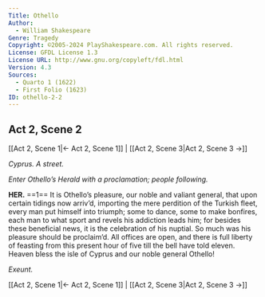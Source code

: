 ```yaml
---
Title: Othello
Author: 
  - William Shakespeare
Genre: Tragedy
Copyright: ©2005-2024 PlayShakespeare.com. All rights reserved.
License: GFDL License 1.3
License URL: http://www.gnu.org/copyleft/fdl.html
Version: 4.3
Sources:
  - Quarto 1 (1622)
  - First Folio (1623)
ID: othello-2-2
---
```


## Act 2, Scene 2
[[Act 2, Scene 1|← Act 2, Scene 1]] | [[Act 2, Scene 3|Act 2, Scene 3 →]]

*Cyprus. A street.*

*Enter Othello’s Herald with a proclamation; people following.*

**HER.**
==1== It is Othello’s pleasure, our noble and valiant general, that upon certain tidings now arriv’d, importing the mere perdition of the Turkish fleet, every man put himself into triumph; some to dance, some to make bonfires, each man to what sport and revels his addiction leads him; for besides these beneficial news, it is the celebration of his nuptial. So much was his pleasure should be proclaim’d. All offices are open, and there is full liberty of feasting from this present hour of five till the bell have told eleven. Heaven bless the isle of Cyprus and our noble general Othello!

*Exeunt.*

[[Act 2, Scene 1|← Act 2, Scene 1]] | [[Act 2, Scene 3|Act 2, Scene 3 →]]